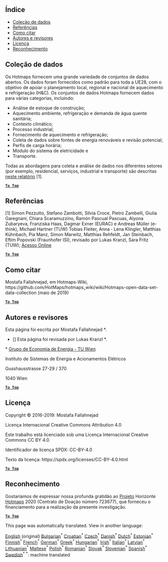 <h2> Índice </h2><ul><li> <a href="#Data-collection">Coleção de dados</a> </li><li> <a href="#References">Referências</a> </li><li> <a href="#how-to-cite">Como citar</a> </li><li> <a href="#authors-and-reviewers">Autores e revisores</a> </li><li> <a href="#license">Licença</a> </li><li> <a href="#acknowledgement">Reconhecimento</a> </li></ul><h2> Coleção de dados </h2><p> Os Hotmaps fornecem uma grande variedade de conjuntos de dados abertos. Os dados foram fornecidos como padrão para toda a UE28, com o objetivo de apoiar o planejamento local, regional e nacional de aquecimento e refrigeração (H&amp;C). Os conjuntos de dados Hotmaps fornecem dados para várias categorias, incluindo: </p><ul><li> Análise de estoque de construção; </li><li> Aquecimento ambiente, refrigeração e demanda de água quente sanitária; </li><li> Contexto climático; </li><li> Processo industrial; </li><li> Fornecimento de aquecimento e refrigeração; </li><li> Coleta de dados sobre fontes de energia renováveis e revisão potencial; </li><li> Perfis de carga horária; </li><li> Módulo do sistema de eletricidade e </li><li> Transporte. </li></ul><p> Todas as abordagens para coleta e análise de dados nos diferentes setores (por exemplo, residencial, serviços, industrial e transporte) são descritas <a href="https://www.hotmaps-project.eu/wp-content/uploads/2018/03/D2.3-Hotmaps_for-upload_revised-final_.pdf">neste relatório</a> [1]. </p><p><ins> <code><strong><a href="#table-of-contents">To Top</a></strong></code> </ins> </p><h2> Referências </h2><p> [1] Simon Pezzutto, Stefano Zambotti, Silvia Croce, Pietro Zambelli, Giulia Garegnani, Chiara Scaramuzzino, Ramón Pascual Pascuas, Alyona Zubaryeva, Franziska Haas, Dagmar Exner (EURAC) e Andreas Müller (e-think), Michael Hartner (TUW) Tobias Fleiter, Anna ‐ Lena Klingler, Matthias Kühnbach, Pia Manz, Simon Marwitz, Matthias Rehfeldt, Jan Steinbach, Eftim Popovski (Fraunhofer ISI), revisado por Lukas Kranzl, Sara Fritz (TUW); <a href="https://www.hotmaps-project.eu/wp-content/uploads/2018/03/D2.3-Hotmaps_for-upload_revised-final_.pdf">Acesso Online</a> </p><p><ins> <code><strong><a href="#table-of-contents">To Top</a></strong></code> </ins> </p><h2> Como citar </h2><p> Mostafa Fallahnejad, em Hotmaps-Wiki, https://github.com/HotMaps/hotmaps_wiki/wiki/Hotmaps-open-data-set-data-collection (maio de 2019) </p><p><ins> <code><strong><a href="#table-of-contents">To Top</a></strong></code> </ins> </p><h2> Autores e revisores </h2><p> Esta página foi escrita por Mostafa Fallahnejad *. </p><ul><li> [] Esta página foi revisada por Lukas Kranzl *. </li></ul><p> * <a href="https://eeg.tuwien.ac.at/">Grupo de Economia de Energia - TU Wien</a> </p><p> Instituto de Sistemas de Energia e Acionamentos Elétricos </p><p> Gusshausstrasse 27-29 / 370 </p><p> 1040 Wien </p><p><ins> <code><strong><a href="#table-of-contents">To Top</a></strong></code> </ins> </p><h2> Licença </h2><p> Copyright © 2016-2019: Mostafa Fallahnejad </p><p> Licença Internacional Creative Commons Attribution 4.0 </p><p> Este trabalho está licenciado sob uma Licença Internacional Creative Commons CC BY 4.0. </p><p> Identificador de licença SPDX: CC-BY-4.0 </p><p> Texto da licença: https://spdx.org/licenses/CC-BY-4.0.html </p><p><ins> <code><strong><a href="#table-of-contents">To Top</a></strong></code> </ins> </p><h2> Reconhecimento </h2><p> Gostaríamos de expressar nossa profunda gratidão ao <a href="https://www.hotmaps-project.eu">Projeto</a> Horizonte <a href="https://www.hotmaps-project.eu">Hotmaps</a> 2020 (Contrato de Doação número 723677), que forneceu o financiamento para a realização da presente investigação. </p><p><ins> <code><strong><a href="#table-of-contents">To Top</a></strong></code> </ins> </p>

This page was automatically translated. View in another language:

[English](en-Hotmaps-data-set-method-of-data-collection) (original) [Bulgarian](bg-Hotmaps-data-set-method-of-data-collection)<sup>\*</sup> [Croatian](hr-Hotmaps-data-set-method-of-data-collection)<sup>\*</sup> [Czech](cs-Hotmaps-data-set-method-of-data-collection)<sup>\*</sup> [Danish](da-Hotmaps-data-set-method-of-data-collection)<sup>\*</sup> [Dutch](nl-Hotmaps-data-set-method-of-data-collection)<sup>\*</sup> [Estonian](et-Hotmaps-data-set-method-of-data-collection)<sup>\*</sup> [Finnish](fi-Hotmaps-data-set-method-of-data-collection)<sup>\*</sup> [French](fr-Hotmaps-data-set-method-of-data-collection)<sup>\*</sup> [German](de-Hotmaps-data-set-method-of-data-collection)<sup>\*</sup> [Greek](el-Hotmaps-data-set-method-of-data-collection)<sup>\*</sup> [Hungarian](hu-Hotmaps-data-set-method-of-data-collection)<sup>\*</sup> [Irish](ga-Hotmaps-data-set-method-of-data-collection)<sup>\*</sup> [Italian](it-Hotmaps-data-set-method-of-data-collection)<sup>\*</sup> [Latvian](lv-Hotmaps-data-set-method-of-data-collection)<sup>\*</sup> [Lithuanian](lt-Hotmaps-data-set-method-of-data-collection)<sup>\*</sup> [Maltese](mt-Hotmaps-data-set-method-of-data-collection)<sup>\*</sup> [Polish](pl-Hotmaps-data-set-method-of-data-collection)<sup>\*</sup>  [Romanian](ro-Hotmaps-data-set-method-of-data-collection)<sup>\*</sup> [Slovak](sk-Hotmaps-data-set-method-of-data-collection)<sup>\*</sup> [Slovenian](sl-Hotmaps-data-set-method-of-data-collection)<sup>\*</sup> [Spanish](es-Hotmaps-data-set-method-of-data-collection)<sup>\*</sup> [Swedish](sv-Hotmaps-data-set-method-of-data-collection)<sup>\*</sup>
<sup>\*</sup>: machine translated
